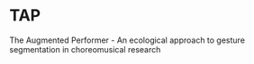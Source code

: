 # TAP
The Augmented Performer - An ecological approach to gesture segmentation in choreomusical research

